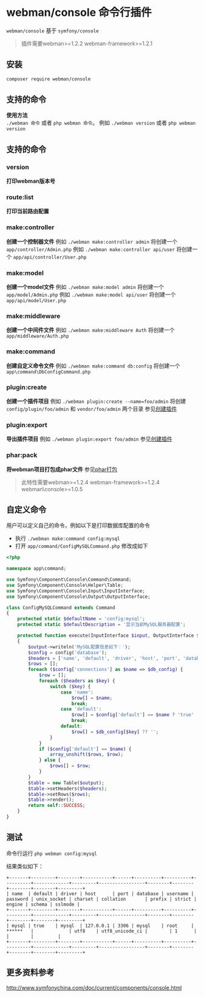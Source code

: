 # webman/console 命令行插件

`webman/console` 基于 `symfony/console`

> 插件需要webman>=1.2.2 webman-framework>=1.2.1

## 安装
 
```sh
composer require webman/console
```

## 支持的命令
**使用方法**  
`./webman 命令` 或者 `php webman 命令`。
例如 `./webman version` 或者 `php webman version`

## 支持的命令
### version
**打印webman版本号**

### route:list
**打印当前路由配置**

### make:controller
**创建一个控制器文件** 
例如 `./webman make:controller admin` 将创建一个 `app/controller/Admin.php`
例如 `./webman make:controller api/user` 将创建一个 `app/api/controller/User.php`

### make:model
**创建一个model文件**
例如 `./webman make:model admin` 将创建一个 `app/model/Admin.php`
例如 `./webman make:model api/user` 将创建一个 `app/api/model/User.php`

### make:middleware
**创建一个中间件文件**
例如 `./webman make:middleware Auth` 将创建一个 `app/middleware/Auth.php`

### make:command
**创建自定义命令文件**
例如 `./webman make:command db:config` 将创建一个 `app\command\DbConfigCommand.php`

### plugin:create
**创建一个插件项目**
例如 `./webman plugin:create --name=foo/admin` 将创建`config/plugin/foo/admin` 和 `vendor/foo/admin` 两个目录
参见[创建插件](/doc/webman/plugin/create.html)

### plugin:export
**导出插件项目**
例如 `./webman plugin:export foo/admin` 
参见[创建插件](/doc/webman/plugin/create.html)

### phar:pack
**将webman项目打包成phar文件**
参见[phar打包](/doc/webman/others/phar.html)
> 此特性需要webman>=1.2.4 webman-framework>=1.2.4 webman\console>=1.0.5

## 自定义命令
用户可以定义自己的命令，例如以下是打印数据库配置的命令

* 执行 `./webman make:command config:mysql`
* 打开 `app/command/ConfigMySQLCommand.php` 修改成如下

```php
<?php

namespace app\command;

use Symfony\Component\Console\Command\Command;
use Symfony\Component\Console\Helper\Table;
use Symfony\Component\Console\Input\InputInterface;
use Symfony\Component\Console\Output\OutputInterface;

class ConfigMySQLCommand extends Command
{
    protected static $defaultName = 'config:mysql';
    protected static $defaultDescription = '显示当前MySQL服务器配置';

    protected function execute(InputInterface $input, OutputInterface $output)
    {
        $output->writeln('MySQL配置信息如下：');
        $config = config('database');
        $headers = ['name', 'default', 'driver', 'host', 'port', 'database', 'username', 'password', 'unix_socket', 'charset', 'collation', 'prefix', 'strict', 'engine', 'schema', 'sslmode'];
        $rows = [];
        foreach ($config['connections'] as $name => $db_config) {
            $row = [];
            foreach ($headers as $key) {
                switch ($key) {
                    case 'name':
                        $row[] = $name;
                        break;
                    case 'default':
                        $row[] = $config['default'] == $name ? 'true' : 'false';
                        break;
                    default:
                        $row[] = $db_config[$key] ?? '';
                }
            }
            if ($config['default'] == $name) {
                array_unshift($rows, $row);
            } else {
                $rows[] = $row;
            }
        }
        $table = new Table($output);
        $table->setHeaders($headers);
        $table->setRows($rows);
        $table->render();
        return self::SUCCESS;
    }
}
```
  
## 测试

命令行运行 `php webman config:mysql`

结果类似如下：
```
+-------+---------+--------+-----------+------+----------+----------+----------+-------------+---------+-----------------+--------+--------+--------+--------+---------+
| name  | default | driver | host      | port | database | username | password | unix_socket | charset | collation       | prefix | strict | engine | schema | sslmode |
+-------+---------+--------+-----------+------+----------+----------+----------+-------------+---------+-----------------+--------+--------+--------+--------+---------+
| mysql | true    | mysql  | 127.0.0.1 | 3306 | mysql    | root     | ******   |             | utf8    | utf8_unicode_ci |        | 1      |        |        |         |
+-------+---------+--------+-----------+------+----------+----------+----------+-------------+---------+-----------------+--------+--------+--------+--------+---------+
```

## 更多资料参考
http://www.symfonychina.com/doc/current/components/console.html
